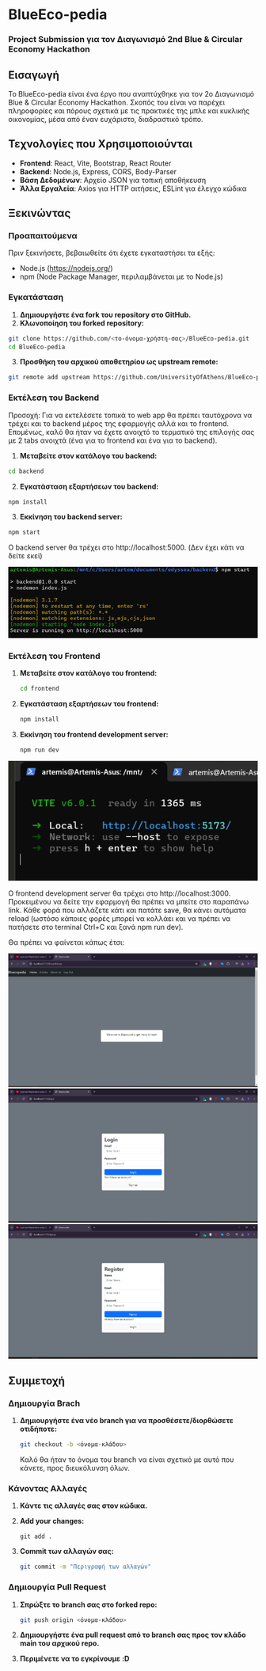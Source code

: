 # BlueEco-pedia

### Project Submission για τον Διαγωνισμό 2nd Blue & Circular Economy Hackathon

## Εισαγωγή
Το BlueEco-pedia είναι ένα έργο που αναπτύχθηκε για τον 2ο Διαγωνισμό Blue & Circular Economy Hackathon. Σκοπός του είναι να παρέχει πληροφορίες και πόρους σχετικά με τις πρακτικές της μπλε και κυκλικής οικονομίας, μέσα από έναν ευχάριστο, διαδραστικό τρόπο.

## Τεχνολογίες που Χρησιμοποιούνται
- **Frontend**: React, Vite, Bootstrap, React Router
- **Backend**: Node.js, Express, CORS, Body-Parser
- **Βάση Δεδομένων**: Αρχείο JSON για τοπική αποθήκευση
- **Άλλα Εργαλεία**: Axios για HTTP αιτήσεις, ESLint για έλεγχο κώδικα

## Ξεκινώντας

### Προαπαιτούμενα
Πριν ξεκινήσετε, βεβαιωθείτε ότι έχετε εγκαταστήσει τα εξής:
- Node.js (https://nodejs.org/)
- npm (Node Package Manager, περιλαμβάνεται με το Node.js)

### Εγκατάσταση
1. **Δημιουργήστε ένα fork του repository στο GitHub.**
2. **Κλωνοποίηση του forked repository:**
```bash
git clone https://github.com/<το-όνομα-χρήστη-σας>/BlueEco-pedia.git
cd BlueEco-pedia
```

3. **Προσθήκη του αρχικού αποθετηρίου ως upstream remote:**
```bash
git remote add upstream https://github.com/UniversityOfAthens/BlueEco-pedia.git
```

### Εκτέλεση του Backend
Προσοχή: Για να εκτελέσετε τοπικά το web app θα πρέπει ταυτόχρονα να τρέχει και το backend μέρος της εφαρμογής αλλά και το frontend. Επομένως, καλό θα ήταν να έχετε ανοιχτό το τερματικό της επιλογής σας με 2 tabs ανοιχτά (ένα για το frontend και ένα για το backend).

1. **Μεταβείτε στον κατάλογο του backend:**
```bash
cd backend
```

2. **Εγκατάσταση εξαρτήσεων του backend:**
```bash
npm install
```

3. **Εκκίνηση του backend server:**
```bash
npm start
```

Ο backend server θα τρέχει στο http://localhost:5000. (Δεν έχει κάτι να δείτε εκεί)

![Backend screenshot](screenshots/back.png)

### Εκτέλεση του Frontend

1. **Μεταβείτε στον κατάλογο του frontend:**
    ```bash
    cd frontend
    ```

2. **Εγκατάσταση εξαρτήσεων του frontend:**
    ```bash
    npm install
    ```

3. **Εκκίνηση του frontend development server:**
    ```bash
    npm run dev
    ```
![Frontend screenshot](screenshots/front.png)

Ο frontend development server θα τρέχει στο http://localhost:3000.
Προκειμένου να δείτε την εφαρμογή θα πρέπει να μπείτε στο παραπάνω link. Κάθε φορά που αλλάζετε κάτι και πατάτε save, θα κάνει αυτόματα reload (ωστόσο κάποιες φορές μπορεί να κολλάει και να πρέπει να πατήσετε στο terminal Ctrl+C και ξανά npm run dev).

Θα πρέπει να φαίνεται κάπως έτσι:

![Screenshot 1](screenshots/ss1.png)
![Screenshot 2](screenshots/ss2.png)
![Screenshot 3](screenshots/ss3.png)

## Συμμετοχή

### Δημιουργία Brach
1. **Δημιουργήστε ένα νέο branch για να προσθέσετε/διορθώσετε οτιδήποτε:**
    ```bash
    git checkout -b <όνομα-κλάδου>
    ```
    Καλό θα ήταν το όνομα του branch να είναι σχετικό με αυτό που κάνετε, προς διευκόλυνση όλων. 

### Κάνοντας Αλλαγές
1. **Κάντε τις αλλαγές σας στον κώδικα.**
2. **Add your changes:**
    ```
    git add .
    ```

3. **Commit των αλλαγών σας:**
    ```bash
    git commit -m "Περιγραφή των αλλαγών"
    ```

### Δημιουργία Pull Request
1. **Σπρώξτε το branch σας στο forked repo:**
    ```bash
    git push origin <όνομα-κλάδου>
    ```

2. **Δημιουργήστε ένα pull request από το branch σας προς τον κλάδο main του αρχικού repo.**

3. **Περιμένετε να το εγκρίνουμε :D**